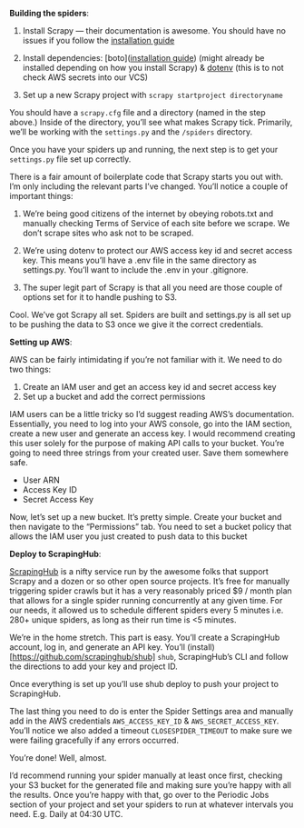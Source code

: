 **Building the spiders**:

1.  Install Scrapy — their documentation is awesome. You should have no issues if you follow the [installation guide](https://docs.scrapy.org/en/latest/intro/install.html)

2.  Install dependencies: [boto]([installation guide](https://docs.scrapy.org/en/latest/intro/install.html)) (might already be installed depending on how you install Scrapy) & [dotenv](https://github.com/theskumar/python-dotenv) (this is to not check AWS secrets into our VCS)

3. Set up a new Scrapy project with `scrapy startproject directoryname`

You should have a `scrapy.cfg` file and a directory (named in the step above.) Inside of the directory, you’ll see what makes Scrapy tick. Primarily, we’ll be working with the `settings.py` and the `/spiders` directory.

Once you have your spiders up and running, the next step is to get your `settings.py` file set up correctly.

There is a fair amount of boilerplate code that Scrapy starts you out with. I’m only including the relevant parts I’ve changed. You’ll notice a couple of important things:

1.  We’re being good citizens of the internet by obeying robots.txt and manually checking Terms of Service of each site before we scrape. We don’t scrape sites who ask not to be scraped.
    
2.  We’re using dotenv to protect our AWS access key id and secret access key. This means you’ll have a .env file in the same directory as settings.py. You’ll want to include the .env in your .gitignore.
    
3.  The super legit part of Scrapy is that all you need are those couple of options set for it to handle pushing to S3.

Cool. We’ve got Scrapy all set. Spiders are built and settings.py is all set up to be pushing the data to S3 once we give it the correct credentials.


**Setting up AWS**:

AWS can be fairly intimidating if you’re not familiar with it. We need to do two things:

1.  Create an IAM user and get an access key id and secret access key
2.  Set up a bucket and add the correct permissions

IAM users can be a little tricky so I’d suggest reading AWS’s documentation. Essentially, you need to log into your AWS console, go into the IAM section, create a new user and generate an access key. I would recommend creating this user solely for the purpose of making API calls to your bucket. You’re going to need three strings from your created user. Save them somewhere safe.

  -  User ARN
  -  Access Key ID
  -  Secret Access Key

Now, let’s set up a new bucket. It’s pretty simple. Create your bucket and then navigate to the “Permissions” tab. You need to set a bucket policy that allows the IAM user you just created to push data to this bucket


**Deploy to ScrapingHub**:

[ScrapingHub](https://scrapinghub.com) is a nifty service run by the awesome folks that support Scrapy and a dozen or so other open source projects. It’s free for manually triggering spider crawls but it has a very reasonably priced $9 / month plan that allows for a single spider running concurrently at any given time. For our needs, it allowed us to schedule different spiders every 5 minutes i.e. 280+ unique spiders, as long as their run time is <5 minutes.


We’re in the home stretch. This part is easy. You’ll create a ScrapingHub account, log in, and generate an API key. You’ll (install)[https://github.com/scrapinghub/shub] `shub`, ScrapingHub’s CLI and follow the directions to add your key and project ID.

Once everything is set up you’ll use shub deploy to push your project to ScrapingHub.


The last thing you need to do is enter the Spider Settings area and manually add in the AWS credentials `AWS_ACCESS_KEY_ID` & `AWS_SECRET_ACCESS_KEY`. You’ll notice we also added a timeout  `CLOSESPIDER_TIMEOUT` to make sure we were failing gracefully if any errors occurred.

You’re done! Well, almost.


I’d recommend running your spider manually at least once first, checking your S3 bucket for the generated file and making sure you’re happy with all the results. Once you’re happy with that, go over to the Periodic Jobs section of your project and set your spiders to run at whatever intervals you need. E.g. Daily at 04:30 UTC.

